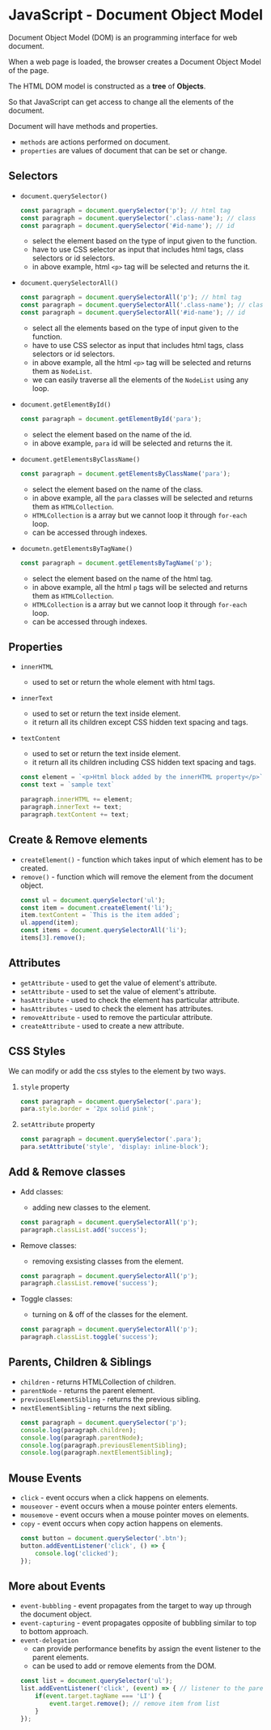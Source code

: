 # JavaScript - Document Object Model

Document Object Model (DOM) is an programming interface for web document. 

When a web page is loaded, the browser creates a Document Object Model of the page.

The HTML DOM model is constructed as a **tree** of **Objects**. 

So that JavaScript can get access to change all the elements of the document.

Document will have methods and properties.
* `methods` are actions performed on document.
* `properties` are values of document that can be set or change.

## Selectors

* `document.querySelector()`
    ```javascript
    const paragraph = document.querySelector('p'); // html tag
    const paragraph = document.querySelector('.class-name'); // class 
    const paragraph = document.querySelector('#id-name'); // id
    ```
    * select the element based on the type of input given to the function.
    * have to use CSS selector as input that includes html tags, class selectors or id selectors.
    * in above example, html `<p>` tag will be selected and returns the it. 

* `document.querySelectorAll()`
    ```javascript
    const paragraph = document.querySelectorAll('p'); // html tag
    const paragraph = document.querySelectorAll('.class-name'); // class 
    const paragraph = document.querySelectorAll('#id-name'); // id
    ```
    * select all the elements based on the type of input given to the function.
    * have to use CSS selector as input that includes html tags, class selectors or id selectors.
    * in above example, all the html `<p>` tag will be selected and returns them as `NodeList`.
    * we can easily traverse all the elements of the `NodeList` using any loop.

* `document.getElementById()`
    ```javascript
    const paragraph = document.getElementById('para');
    ```
    * select the element based on the name of the id.
    * in above example, `para` id will be selected and returns the it. 

* `document.getElementsByClassName()`
    ```javascript
    const paragraph = document.getElementsByClassName('para');
    ```
    * select the element based on the name of the class.
    * in above example, all the `para` classes will be selected and returns them as `HTMLCollection`.
    * `HTMLCollection` is a array but we cannot loop it through `for-each` loop.
    * can be accessed through indexes.

* `documetn.getElementsByTagName()`
    ```javascript
    const paragraph = document.getElementsByTagName('p');
    ```
    * select the element based on the name of the html tag.
    * in above example, all the html `p` tags will be selected and returns them as `HTMLCollection`.
    * `HTMLCollection` is a array but we cannot loop it through `for-each` loop.
    * can be accessed through indexes.

## Properties

* `innerHTML`
    * used to set or return the whole element with html tags.
* `innerText`
    * used to set or return the text inside element.
    * it return all its children except CSS hidden text spacing and tags.
* `textContent`
    * used to set or return the text inside element.
    * it return all its children including CSS hidden text spacing and tags.

    ```javascript
    const element = `<p>Html block added by the innerHTML property</p>`
    const text = `sample text`
    
    paragraph.innerHTML += element;
    paragraph.innerText += text;
    paragraph.textContent += text;
    ```
## Create & Remove elements

* `createElement()` - function which takes input of which element has to be created.
* `remove()` - function which will remove the element from the document object.
    ```javascript
    const ul = document.querySelector('ul');
    const item = document.createElement('li');
    item.textContent = `This is the item added`;
    ul.append(item);
    const items = document.querySelectorAll('li');
    items[3].remove();
    ```

## Attributes

* `getAttribute` - used to get the value of element's attribute.
* `setAttribute` - used to set the value of element's attribute.
* `hasAttribute` - used to check the element has particular attribute.
* `hasAttributes` - used to check the element has attributes.
* `removeAttribute` - used to remove the particular attribute.
* `createAttribute` - used to create a new attribute.

## CSS Styles

We can modify or add the css styles to the element by two ways.

1. `style` property
    ```javascript
    const paragraph = document.querySelector('.para');
    para.style.border = '2px solid pink';
    ```

2. `setAttribute` property
    ```javascript
    const paragraph = document.querySelector('.para');
    para.setAttribute('style', 'display: inline-block');
    ```

## Add & Remove classes

* Add classes:
    * adding new classes to the element.
    ```javascript
    const paragraph = document.querySelectorAll('p');
    paragraph.classList.add('success');
    ```

* Remove classes:
    * removing exsisting classes from the element.
    ```javascript
    const paragraph = document.querySelectorAll('p');
    paragraph.classList.remove('success');
    ```

* Toggle classes:
    * turning on & off of the classes for the element.
    ```javascript
    const paragraph = document.querySelectorAll('p');
    paragraph.classList.toggle('success');
    ```

## Parents, Children & Siblings

* `children` - returns HTMLCollection of children.
* `parentNode` - returns the parent element.
* `previousElementSibling` - returns the previous sibling.
* `nextElementSibling` - returns the next sibling.
    ```javascript
    const paragraph = document.querySelector('p');
    console.log(paragraph.children);
    console.log(paragraph.parentNode);
    console.log(paragraph.previousElementSibling);
    console.log(paragraph.nextElementSibling);
    ```

## Mouse Events

* `click` - event occurs when a click happens on elements.
* `mouseover` - event occurs when a mouse pointer enters elements.
* `mousemove` - event occurs when a mouse pointer moves on elements.
* `copy` - event occurs when copy action happens on elements.
    ```javascript
    const button = document.querySelector('.btn');
    button.addEventListener('click', () => {
        console.log('clicked');
    });
    ```

## More about Events

* `event-bubbling` - event propagates from the target to way up through the document object.
* `event-capturing` - event propagates opposite of bubbling similar to top to bottom approach.
* `event-delegation`
    * can provide performance benefits by assign the event listener to the parent elements.
    * can be used to add or remove elements from the DOM.
    ```javascript
    const list = document.querySelector('ul');
    list.addEventListener('click', (event) => { // listener to the parent
        if(event.target.tagName === 'LI') {
            event.target.remove(); // remove item from list 
        }
    });
    ```
